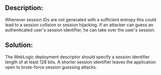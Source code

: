 ## Description:

Whenever session IDs are not generated with a sufficient entropy this could lead to a
session collision or session hijacking. If an attacker can guess an authenticated user's
session identifier, he can take over the user's session.

## Solution:

The WebLogic deployment descriptor should specify a session identifier length of at
least 128 bits. A shorter session identifier leaves the application open to
brute-force session guessing attacks.
